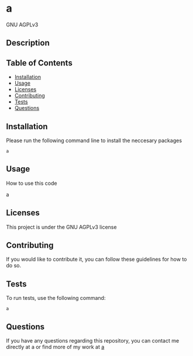 # a
GNU AGPLv3
## Description

## Table of Contents

* [Installation](#installation)
* [Usage](#usage)
* [Licenses](#licenses)
* [Contributing](#contributing)
* [Tests](#tests)
* [Questions](#questions)

## Installation 
Please run the following command line to install the neccesary packages
```
a
```


## Usage
How to use this code

a
## Licenses
This project is under the GNU AGPLv3 license

## Contributing
If you would like to contribute it, you can follow these guidelines for how to do so.
## Tests 
To run tests, use the following command:
```
a
```

## Questions

If you have any questions regarding this repository, you can contact me directly at a or find more of my work at [a](https://github.com/a)